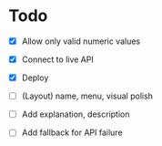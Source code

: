 # Todo

- [x] Allow only valid numeric values
- [x] Connect to live API
- [x] Deploy
- [ ] (Layout) name, menu, visual polish
- [ ] Add explanation, description
- [ ] Add fallback for API failure

